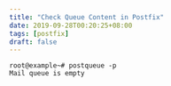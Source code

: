 ```yaml
---
title: "Check Queue Content in Postfix"
date: 2019-09-28T00:20:25+08:00
tags: [postfix]
draft: false
---
```


```
root@example~# postqueue -p
Mail queue is empty
```
